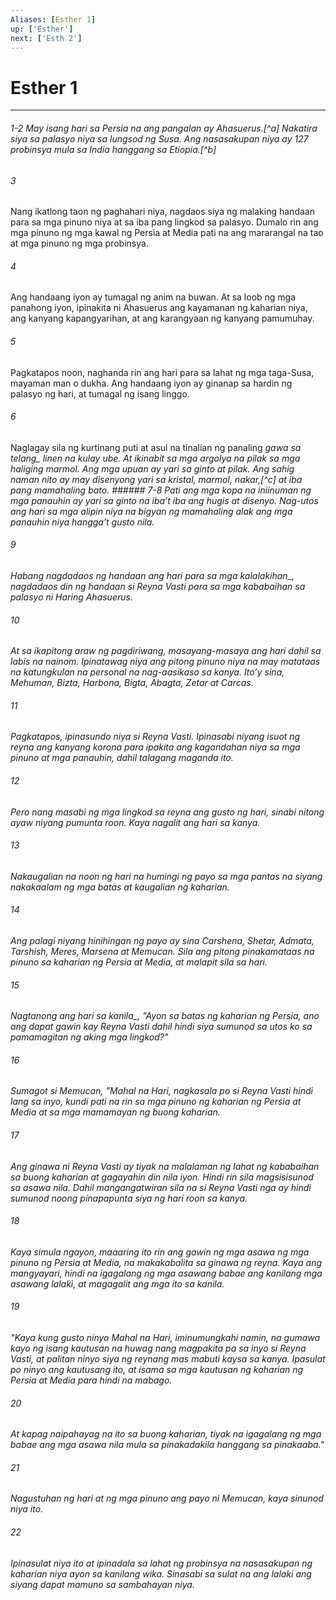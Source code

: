 ```yaml
---
Aliases: [Esther 1]
up: ['Esther']
next: ['Esth 2']
---
```

# Esther 1

***
###### 1-2 May isang hari sa Persia na ang pangalan ay Ahasuerus.[^a] Nakatira siya sa palasyo niya sa lungsod ng Susa. Ang nasasakupan niya ay 127 probinsya mula sa India hanggang sa Etiopia.[^b] 





















###### 3 










Nang ikatlong taon ng paghahari niya, nagdaos siya ng malaking handaan para sa mga pinuno niya at sa iba pang lingkod sa palasyo. Dumalo rin ang mga pinuno ng mga kawal ng Persia at Media pati na ang mararangal na tao at mga pinuno ng mga probinsya. 





















###### 4 










Ang handaang iyon ay tumagal ng anim na buwan. At sa loob ng mga panahong iyon, ipinakita ni Ahasuerus ang kayamanan ng kaharian niya, ang kanyang kapangyarihan, at ang karangyaan ng kanyang pamumuhay. 





















###### 5 










Pagkatapos noon, naghanda rin ang hari para sa lahat ng mga taga-Susa, mayaman man o dukha. Ang handaang iyon ay ginanap sa hardin ng palasyo ng hari, at tumagal ng isang linggo. 





















###### 6 










Naglagay sila ng kurtinang puti at asul na tinalian ng panaling <i class="trans-change">gawa sa telang_ linen na kulay ube. At ikinabit sa mga argolya na pilak sa mga haliging marmol. Ang mga upuan ay yari sa ginto at pilak. Ang sahig naman nito ay may disenyong yari sa kristal, marmol, nakar,[^c] at iba pang mamahaling bato. ###### 7-8 Pati ang mga kopa na iniinuman ng mga panauhin ay yari sa ginto na ibaʼt iba ang hugis at disenyo. Nag-utos ang hari sa mga alipin niya na bigyan ng mamahaling alak ang mga panauhin niya hanggaʼt gusto nila. 





















###### 9 










<i class="trans-change">Habang nagdadaos ng handaan ang hari para sa mga kalalakihan_, nagdadaos din ng handaan si Reyna Vasti para sa mga kababaihan sa palasyo ni Haring Ahasuerus. 





















###### 10 










At sa ikapitong araw ng pagdiriwang, masayang-masaya ang hari dahil sa labis na nainom. Ipinatawag niya ang pitong pinuno niya na may matataas na katungkulan na personal na nag-aasikaso sa kanya. Itoʼy sina, Mehuman, Bizta, Harbona, Bigta, Abagta, Zetar at Carcas. 





















###### 11 










Pagkatapos, ipinasundo niya si Reyna Vasti. Ipinasabi niyang isuot ng reyna ang kanyang korona para ipakita ang kagandahan niya sa mga pinuno at mga panauhin, dahil talagang maganda ito. 





















###### 12 










Pero nang masabi ng mga lingkod sa reyna ang gusto ng hari, sinabi nitong ayaw niyang pumunta roon. Kaya nagalit ang hari sa kanya. 





















###### 13 










Nakaugalian na noon ng hari na humingi ng payo sa mga pantas na siyang nakakaalam ng mga batas at kaugalian ng kaharian. 





















###### 14 










Ang palagi niyang hinihingan ng payo ay sina Carshena, Shetar, Admata, Tarshish, Meres, Marsena at Memucan. Sila ang pitong pinakamataas na pinuno sa kaharian ng Persia at Media, at malapit sila sa hari. 





















###### 15 










<i class="trans-change">Nagtanong ang hari sa kanila_, "Ayon sa batas ng kaharian ng Persia, ano ang dapat gawin kay Reyna Vasti dahil hindi siya sumunod sa utos ko sa pamamagitan ng aking mga lingkod?" 





















###### 16 










Sumagot si Memucan, "Mahal na Hari, nagkasala po si Reyna Vasti hindi lang sa inyo, kundi pati na rin sa mga pinuno ng kaharian ng Persia at Media at sa mga mamamayan ng buong kaharian. 





















###### 17 










Ang ginawa ni Reyna Vasti ay tiyak na malalaman ng lahat ng kababaihan sa buong kaharian at gagayahin din nila iyon. Hindi rin sila magsisisunod sa asawa nila. Dahil mangangatwiran sila na si Reyna Vasti nga ay hindi sumunod noong pinapapunta siya ng hari roon sa kanya. 





















###### 18 










Kaya simula ngayon, maaaring ito rin ang gawin ng mga asawa ng mga pinuno ng Persia at Media, na makakabalita sa ginawa ng reyna. Kaya ang mangyayari, hindi na igagalang ng mga asawang babae ang kanilang mga asawang lalaki, at magagalit ang mga ito sa kanila. 





















###### 19 










"Kaya kung gusto ninyo Mahal na Hari, iminumungkahi namin, na gumawa kayo ng isang kautusan na huwag nang magpakita pa sa inyo si Reyna Vasti, at palitan ninyo siya ng reynang mas mabuti kaysa sa kanya. Ipasulat po ninyo ang kautusang ito, at isama sa mga kautusan ng kaharian ng Persia at Media para hindi na mabago. 





















###### 20 










At kapag naipahayag na ito sa buong kaharian, tiyak na igagalang ng mga babae ang mga asawa nila mula sa pinakadakila hanggang sa pinakaaba." 





















###### 21 










Nagustuhan ng hari at ng mga pinuno ang payo ni Memucan, kaya sinunod niya ito. 





















###### 22 










Ipinasulat niya ito at ipinadala sa lahat ng probinsya na nasasakupan ng kaharian niya ayon sa kanilang wika. Sinasabi sa sulat na ang lalaki ang siyang dapat mamuno sa sambahayan niya.
